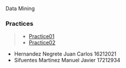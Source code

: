  Data Mining

### Practices
> * [Practice01](https://github.com/JuanCarlos-Negrete/Data-Mining/tree/Unit_3/Unit_3/Practices/Practice01)
> * [Practice02](https://github.com/JuanCarlos-Negrete/Data-Mining/tree/Unit_3/Unit_3/Practices/Practice02)



- Hernandez Negrete Juan Carlos 16212021
- Sifuentes Martinez Manuel Javier 17212934
